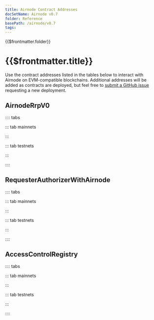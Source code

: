```yaml
---
title: Airnode Contract Addresses
docSetName: Airnode v0.7
folder: Reference
basePath: /airnode/v0.7
tags:
---
```


<TitleSpan>{{$frontmatter.folder}}</TitleSpan>

# {{$frontmatter.title}}

<VersionWarning/>

<TocHeader />
<TOC class="table-of-contents" :include-level="[2,3]" />

Use the contract addresses listed in the tables below to interact with Airnode
on EVM-compatible blockchains. Additional addresses will be added as contracts
are deployed, but feel free to
[submit a GitHub issue](https://github.com/api3dao/airnode/issues) requesting a
new deployment.

## AirnodeRrpV0

:::: tabs

::: tab mainnets

<airnode-ContractAddresses type="mainnet" contractName="AirnodeRrpV0"/>

:::

::: tab testnets

<airnode-ContractAddresses type="testnet" contractName="AirnodeRrpV0"/>

:::

::::

## RequesterAuthorizerWithAirnode

:::: tabs

::: tab mainnets

<airnode-ContractAddresses type="mainnet" contractName="RequesterAuthorizerWithAirnode"/>

:::

::: tab testnets

<airnode-ContractAddresses type="testnet" contractName="RequesterAuthorizerWithAirnode"/>

:::

::::

## AccessControlRegistry

:::: tabs

::: tab mainnets

<airnode-ContractAddresses type="mainnet" contractName="AccessControlRegistry"/>

:::

::: tab testnets

<airnode-ContractAddresses type="testnet" contractName="AccessControlRegistry"/>

:::

::::
